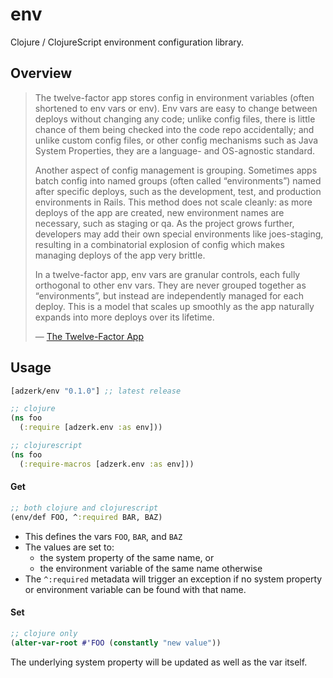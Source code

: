 # env
Clojure / ClojureScript environment configuration library.

## Overview

> The twelve-factor app stores config in environment variables (often
> shortened to env vars or env). Env vars are easy to change between
> deploys without changing any code; unlike config files, there is
> little chance of them being checked into the code repo accidentally;
> and unlike custom config files, or other config mechanisms such as
> Java System Properties, they are a language- and OS-agnostic standard.
>
> Another aspect of config management is grouping. Sometimes apps batch
> config into named groups (often called “environments”) named after
> specific deploys, such as the development, test, and production
> environments in Rails. This method does not scale cleanly: as more
> deploys of the app are created, new environment names are necessary,
> such as staging or qa. As the project grows further, developers may
> add their own special environments like joes-staging, resulting in a
> combinatorial explosion of config which makes managing deploys of the
> app very brittle.
>
> In a twelve-factor app, env vars are granular controls, each fully
> orthogonal to other env vars. They are never grouped together as
> “environments”, but instead are independently managed for each deploy.
> This is a model that scales up smoothly as the app naturally expands
> into more deploys over its lifetime.
>
> &mdash; [The Twelve-Factor App](http://12factor.net/config)

## Usage

[](dependency)
```clojure
[adzerk/env "0.1.0"] ;; latest release
```
[](/dependency)

```clojure
;; clojure
(ns foo
  (:require [adzerk.env :as env]))

;; clojurescript
(ns foo
  (:require-macros [adzerk.env :as env]))
```

#### Get

```clojure
;; both clojure and clojurescript
(env/def FOO, ^:required BAR, BAZ)
```

- This defines the vars `FOO`, `BAR`, and `BAZ`
- The values are set to:
  - the system property of the same name, or
  - the environment variable of the same name otherwise
- The `^:required` metadata will trigger an exception if no system property
  or environment variable can be found with that name.

#### Set

```clojure
;; clojure only
(alter-var-root #'FOO (constantly "new value"))
```

The underlying system property will be updated as well as the var itself.
